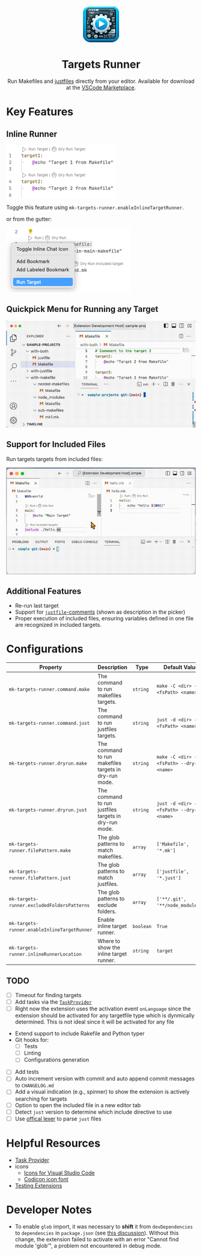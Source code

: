 <div align="center">
<img src="./icons/ext-icon.png" height="96px"/>

# Targets Runner

Run Makefiles and [justfiles](https://github.com/casey/just) directly from your editor.
Available for download at the [VSCode Marketplace](https://marketplace.visualstudio.com/items?itemName=mazenb.mk-targets-runner).

</div>

# Key Features

## Inline Runner

![](./doc/inline-runner.png)

Toggle this feature using `mk-targets-runner.enableInlineTargetRunner`.

or from the gutter:

![](./doc/run-target-from-gutter.png)

## Quickpick Menu for Running any Target

![](./doc/demo.gif)

## Support for Included Files

Run targets targets from included files:

![](./doc/inline-included.gif)

## Additional Features

- Re-run last target
- Support for [`justfile`-comments](https://github.com/casey/just#documentation-comments) (shown as description in the picker)
- Proper execution of included files, ensuring variables defined in one file are recognized in included targets.

# Configurations

<!-- START_CONFIG_TABLE -->

| Property                                     | Description                                           | Type      | Default Value                                |
| -------------------------------------------- | ----------------------------------------------------- | --------- | -------------------------------------------- |
| `mk-targets-runner.command.make`             | The command to run makefiles targets.                 | `string`  | `make -C <dir> -f <fsPath> <name>`           |
| `mk-targets-runner.command.just`             | The command to run justfiles targets.                 | `string`  | `just -d <dir> -f <fsPath> <name>`           |
| `mk-targets-runner.dryrun.make`              | The command to run makefiles targets in dry-run mode. | `string`  | `make -C <dir> -f <fsPath> --dry-run <name>` |
| `mk-targets-runner.dryrun.just`              | The command to run justfiles targets in dry-run mode. | `string`  | `just -d <dir> -f <fsPath> --dry-run <name>` |
| `mk-targets-runner.filePattern.make`         | The glob patterns to match makefiles.                 | `array`   | `['Makefile', '*.mk']`                       |
| `mk-targets-runner.filePattern.just`         | The glob patterns to match justfiles.                 | `array`   | `['justfile', '*.just']`                     |
| `mk-targets-runner.excludedFoldersPatterns`  | The glob patterns to exclude folders.                 | `array`   | `['**/.git', '**/node_modules']`             |
| `mk-targets-runner.enableInlineTargetRunner` | Enable inline target runner.                          | `boolean` | `True`                                       |
| `mk-targets-runner.inlineRunnerLocation`     | Where to show the inline target runner.               | `string`  | `target`                                     |

<!-- END_CONFIG_TABLE -->

## TODO

- [ ] Timeout for finding targets
- [ ] Add tasks via the [`TaskProvider`](https://code.visualstudio.com/api/extension-guides/task-provider)
- [ ] Right now the extension uses the activation event `onLanguage` since the extension should be activated for any targetfile type which is dynmically determined. This is not ideal since it will be activated for any file
- Extend support to include Rakefile and Python typer
- Git hooks for:
  - [ ] Tests
  - [ ] Linting
  - [ ] Configurations generation
- [ ] Add tests
- [ ] Auto increment version with commit and auto append commit messages to `CHANGELOG.md`
- [ ] Add a visual indication (e.g., spinner) to show the extension is actively searching for targets
- [ ] Option to open the included file in a new editor tab
- [ ] Detect `just` version to determine which include directive to use
- [ ] Use [offical lexer](https://github.com/casey/just/blob/master/src/lexer.rs) to parse `just` files

# Helpful Resources

- [Task Provider](https://code.visualstudio.com/api/extension-guides/task-provider)
- icons
  - [Icons for Visual Studio Code](https://github.com/microsoft/vscode-icons)
  - [Codicon icon font](https://microsoft.github.io/vscode-codicons/dist/codicon.html)
- [Testing Extensions](https://code.visualstudio.com/api/working-with-extensions/testing-extension)

# Developer Notes

- To enable `glob` import, it was necessary to **shift** it from `devDependencies` to `dependencies` in `package.json` (see [this discussion](https://stackoverflow.com/a/76257922/1617883)). Without this change, the extension failed to activate with an error "Cannot find module 'glob'", a problem not encountered in debug mode.
